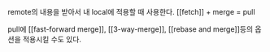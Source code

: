 remote의 내용을 받아서 내 local에 적용할 때 사용한다.
[[fetch]] + merge = pull

pull에 [[fast-forward merge]], [[3-way-merge]], [[rebase and merge]]등의 옵션을 적용시킬 수도 있다.